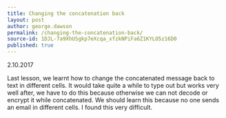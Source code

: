 ```yaml
---
title: Changing the concatenation back
layout: post
author: george.dawson
permalink: /changing-the-concatenation-back/
source-id: 1DJL-7a9XhUSgkp7eXcqa_xfzkNPiFa6Z1KYLO5z16D0
published: true
---
```

2.10.2017

Last lesson, we learnt how to change the concatenated message back to text in different cells. It would take quite a while to type out but works very well after, we have to do this because otherwise we can not decode or encrypt it while concatenated. We should learn this  because no one sends an email in different cells. I found this very difficult.

